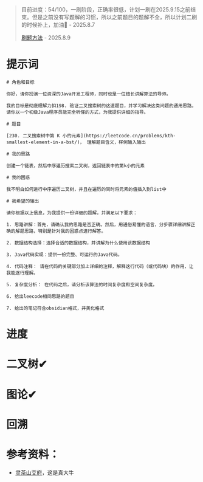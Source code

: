 > 目前进度：54/100，一刷阶段，正确率很低，计划一刷在2025.9.15之前结束。但是之前没有写题解的习惯，所以之前题目的题解不全，所以计划二刷的时候补上，加油💪 - 2025.8.7
> 
> [刷题方法](https://leetcode.cn/discuss/post/3141566/ru-he-ke-xue-shua-ti-by-endlesscheng-q3yd/) - 2025.8.9
# 提示词
```
# 角色和目标

你好，请你扮演一位资深的Java开发工程师，同时也是一位擅长讲解算法的导师。

我的目标是彻底理解力扣198. 验证二叉搜索树的这道题目，并学习解决这类问题的通用思路。请你以一个初级Java程序员能完全听懂的方式，为我提供详细的指导。

# 题目

[230. 二叉搜索树中第 K 小的元素](https://leetcode.cn/problems/kth-smallest-element-in-a-bst/)， 理解题目含义，样例输入输出

# 我的思路

创建一个链表，然后中序遍历搜索二叉树，返回链表中的第k小的元素

# 我的困惑

我不明白如何进行中序遍历二叉树，并且在遍历的同时将元素的值插入到list中

# 我希望的输出

请你根据以上信息，为我提供一份详细的题解，并满足以下要求：

1. 思路讲解：首先，请确认我的思路是否正确。然后，用通俗易懂的语言，分步骤详细讲解正确的解题思路，特别是针对我的困惑点进行解答。

2. 数据结构选择：选择合适的数据结构，并讲解为什么使用该数据结构

3. Java代码实现：提供一份完整、可运行的Java代码。 

4. 代码注释： 请在代码的关键部分加上详细的注释，解释这行代码（或代码块）的作用，让我能逐行理解。 

5. 复杂度分析： 在代码之后，请分析该算法的时间复杂度和空间复杂度。

6. 给出leecode相同思路的题目

7. 给出的笔记符合obsidian格式，并美化格式
```

# 进度

# 二叉树✔

# 图论✔

# 回溯

# 参考资料：
- [灵茶山艾府](https://leetcode.cn/discuss/post/3141566/ru-he-ke-xue-shua-ti-by-endlesscheng-q3yd/)，这是真大牛


